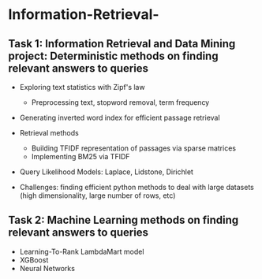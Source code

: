 # Information-Retrieval-
## Task 1: Information Retrieval and Data Mining project: Deterministic methods on finding relevant answers to queries

* Exploring text statistics with Zipf's law
  * Preprocessing text, stopword removal, term frequency
* Generating inverted word index for efficient passage retrieval
* Retrieval methods
  * Building TFIDF representation of passages via sparse matrices
  * Implementing BM25 via TFIDF
* Query Likelihood Models: Laplace, Lidstone, Dirichlet

* Challenges: finding efficient python methods to deal with large datasets (high dimensionality, large number of rows, etc)

## Task 2: Machine Learning methods on finding relevant answers to queries

* Learning-To-Rank LambdaMart model
* XGBoost
* Neural Networks 
